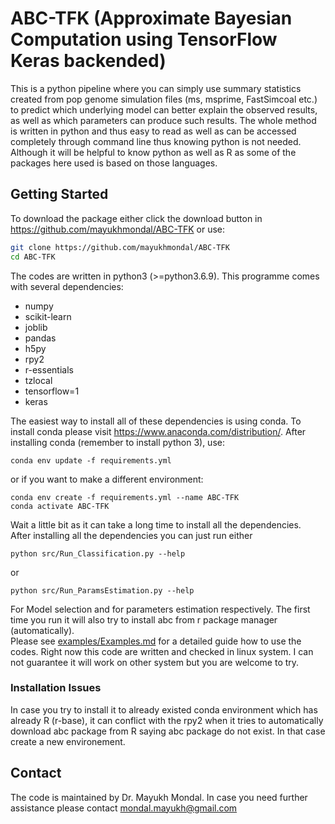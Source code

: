 # ABC-TFK (Approximate Bayesian Computation using TensorFlow Keras backended)
This is a python pipeline where you can simply use summary statistics created from pop genome simulation files (ms, msprime, FastSimcoal etc.) to predict which underlying model can better explain the observed results, as well as which parameters can produce such results. The whole method is written in python and thus easy to read as well as can be accessed completely through command line thus knowing python is not needed. Although it will be helpful to know python as well as R as some of the packages here used is based on those languages.  

## Getting Started
To download the package either click the download button in <https://github.com/mayukhmondal/ABC-TFK> or use:
```bash
git clone https://github.com/mayukhmondal/ABC-TFK
cd ABC-TFK
```
The codes are written in python3 (>=python3.6.9). This programme comes with several dependencies:

- numpy
- scikit-learn
- joblib
- pandas
- h5py
- rpy2
- r-essentials
- tzlocal
- tensorflow=1
- keras

The easiest way to install all of these dependencies is using conda. To install conda please visit <https://www.anaconda.com/distribution/>. After installing conda (remember to install python 3), use:
```
conda env update -f requirements.yml
```
or if you want to make a different environment:
```
conda env create -f requirements.yml --name ABC-TFK
conda activate ABC-TFK
```
Wait a little bit as it can take a long time to install all the dependencies.  
After installing all the dependencies you can just run either
```
python src/Run_Classification.py --help
```
or 
```
python src/Run_ParamsEstimation.py --help
```

For Model selection and for parameters estimation respectively. The first time you run it will also try to install abc from r package manager (automatically).   
Please see [examples/Examples.md](examples/Examples.md) for a detailed guide how to use the codes.
Right now this code are written and checked in linux system. I can not guarantee it will work on other system but you are welcome to try. 
### Installation Issues 
In case you try to install it to already existed conda environment which has already R (r-base), it can conflict with the rpy2 when it tries to automatically download abc package from R saying abc package do not exist. In that case create a new environement. 
## Contact 
The code is maintained by Dr. Mayukh Mondal. In case you need further assistance please contact <mondal.mayukh@gmail.com>
